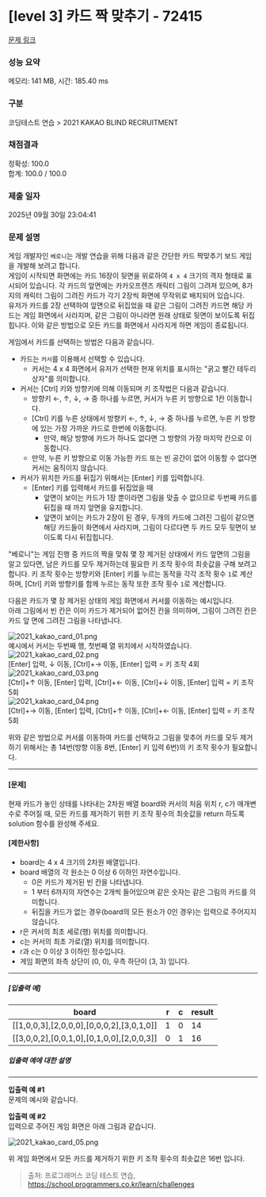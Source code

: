 # [level 3] 카드 짝 맞추기 - 72415 

[문제 링크](https://school.programmers.co.kr/learn/courses/30/lessons/72415) 

### 성능 요약

메모리: 141 MB, 시간: 185.40 ms

### 구분

코딩테스트 연습 > 2021 KAKAO BLIND RECRUITMENT

### 채점결과

정확성: 100.0<br/>합계: 100.0 / 100.0

### 제출 일자

2025년 09월 30일 23:04:41

### 문제 설명

<p>게임 개발자인 <code>베로니</code>는 개발 연습을 위해 다음과 같은 간단한 카드 짝맞추기 보드 게임을 개발해 보려고 합니다.<br>
게임이 시작되면 화면에는 카드 16장이 뒷면을 위로하여 <code>4 x 4</code> 크기의 격자 형태로 표시되어 있습니다. 각 카드의 앞면에는 카카오프렌즈 캐릭터 그림이 그려져 있으며, 8가지의 캐릭터 그림이 그려진 카드가 각기 2장씩 화면에 무작위로 배치되어 있습니다.<br>
유저가 카드를 2장 선택하여 앞면으로 뒤집었을 때 같은 그림이 그려진 카드면 해당 카드는 게임 화면에서 사라지며, 같은 그림이 아니라면 원래 상태로 뒷면이 보이도록 뒤집힙니다. 이와 같은 방법으로 모든 카드를 화면에서 사라지게 하면 게임이 종료됩니다.</p>

<p>게임에서 카드를 선택하는 방법은 다음과 같습니다.</p>

<ul>
<li>카드는 <code>커서</code>를 이용해서 선택할 수 있습니다.

<ul>
<li>커서는 4 x 4 화면에서 유저가 선택한 현재 위치를 표시하는 "굵고 빨간 테두리 상자"를 의미합니다.</li>
</ul></li>
<li>커서는 [Ctrl] 키와 방향키에 의해 이동되며 키 조작법은 다음과 같습니다.

<ul>
<li>방향키 ←, ↑, ↓, → 중 하나를 누르면, 커서가 누른 키 방향으로 1칸 이동합니다.</li>
<li>[Ctrl] 키를 누른 상태에서 방향키 ←, ↑, ↓, → 중 하나를 누르면, 누른 키 방향에 있는 가장 가까운 카드로 한번에 이동합니다.

<ul>
<li>만약, 해당 방향에 카드가 하나도 없다면 그 방향의 가장 마지막 칸으로 이동합니다.</li>
</ul></li>
<li>만약, 누른 키 방향으로 이동 가능한 카드 또는 빈 공간이 없어 이동할 수 없다면 커서는 움직이지 않습니다.</li>
</ul></li>
<li>커서가 위치한 카드를 뒤집기 위해서는 [Enter] 키를 입력합니다.

<ul>
<li>[Enter] 키를 입력해서 카드를 뒤집었을 때

<ul>
<li>앞면이 보이는 카드가 1장 뿐이라면 그림을 맞출 수 없으므로 두번째 카드를 뒤집을 때 까지 앞면을 유지합니다.</li>
<li>앞면이 보이는 카드가 2장이 된 경우, 두개의 카드에 그려진 그림이 같으면 해당 카드들이 화면에서 사라지며, 그림이 다르다면 두 카드 모두 뒷면이 보이도록 다시 뒤집힙니다.</li>
</ul></li>
</ul></li>
</ul>

<p>"베로니"는 게임 진행 중 카드의 짝을 맞춰 몇 장 제거된 상태에서 카드 앞면의 그림을 알고 있다면, 남은 카드를 모두 제거하는데 필요한 키 조작 횟수의 최솟값을 구해 보려고 합니다. 키 조작 횟수는 방향키와 [Enter] 키를 누르는 동작을 각각 조작 횟수 <code>1</code>로 계산하며, [Ctrl] 키와 방향키를 함께 누르는 동작 또한 조작 횟수 <code>1</code>로 계산합니다.</p>

<p>다음은 카드가 몇 장 제거된 상태의 게임 화면에서 커서를 이동하는 예시입니다.<br>
아래 그림에서 빈 칸은 이미 카드가 제거되어 없어진 칸을 의미하며, 그림이 그려진 칸은 카드 앞 면에 그려진 그림을 나타냅니다.</p>

<p><img src="https://grepp-programmers.s3.ap-northeast-2.amazonaws.com/files/production/bd1c06b3-6684-480a-85e6-53f1123b0770/2021_kakao_card_01.png" title="" alt="2021_kakao_card_01.png"><br>
예시에서 커서는 두번째 행, 첫번째 열 위치에서 시작하였습니다.<br>
<img src="https://grepp-programmers.s3.ap-northeast-2.amazonaws.com/files/production/8d9008a0-a933-44c7-92a8-96b701483d6e/2021_kakao_card_02.png" title="" alt="2021_kakao_card_02.png"><br>
[Enter] 입력, ↓ 이동, [Ctrl]+→ 이동, [Enter] 입력 = 키 조작 4회<br>
<img src="https://grepp-programmers.s3.ap-northeast-2.amazonaws.com/files/production/89b256d7-b8a8-4fb1-a1f4-84407a029d03/2021_kakao_card_03.png" title="" alt="2021_kakao_card_03.png"><br>
[Ctrl]+↑ 이동, [Enter] 입력, [Ctrl]+← 이동, [Ctrl]+↓ 이동, [Enter] 입력 = 키 조작 5회<br>
<img src="https://grepp-programmers.s3.ap-northeast-2.amazonaws.com/files/production/96b37dbd-bba1-47e0-89e5-7a3e518eab24/2021_kakao_card_04.png" title="" alt="2021_kakao_card_04.png"><br>
[Ctrl]+→ 이동, [Enter] 입력, [Ctrl]+↑ 이동, [Ctrl]+← 이동, [Enter] 입력 = 키 조작 5회</p>

<p>위와 같은 방법으로 커서를 이동하여 카드를 선택하고 그림을 맞추어 카드를 모두 제거하기 위해서는 총 14번(방향 이동 8번, [Enter] 키 입력 6번)의 키 조작 횟수가 필요합니다.</p>

<hr>

<h4><strong>[문제]</strong></h4>

<p>현재 카드가 놓인 상태를 나타내는 2차원 배열 board와 커서의 처음 위치 r, c가 매개변수로 주어질 때, 모든 카드를 제거하기 위한 키 조작 횟수의 최솟값을 return 하도록 solution 함수를 완성해 주세요.</p>

<h4><strong>[제한사항]</strong></h4>

<ul>
<li>board는 4 x 4 크기의 2차원 배열입니다.</li>
<li>board 배열의 각 원소는 0 이상 6 이하인 자연수입니다.

<ul>
<li>0은 카드가 제거된 빈 칸을 나타냅니다.</li>
<li>1 부터 6까지의 자연수는 2개씩 들어있으며 같은 숫자는 같은 그림의 카드를 의미합니다.</li>
<li>뒤집을 카드가 없는 경우(board의 모든 원소가 0인 경우)는 입력으로 주어지지 않습니다.</li>
</ul></li>
<li>r은 커서의 최초 세로(행) 위치를 의미합니다.</li>
<li>c는 커서의 최초 가로(열) 위치를 의미합니다.</li>
<li>r과 c는 0 이상 3 이하인 정수입니다.</li>
<li>게임 화면의 좌측 상단이 (0, 0), 우측 하단이 (3, 3) 입니다.</li>
</ul>

<hr>

<h5><strong>[입출력 예]</strong></h5>
<table class="table">
        <thead><tr>
<th>board</th>
<th>r</th>
<th>c</th>
<th>result</th>
</tr>
</thead>
        <tbody><tr>
<td>[[1,0,0,3],[2,0,0,0],[0,0,0,2],[3,0,1,0]]</td>
<td>1</td>
<td>0</td>
<td>14</td>
</tr>
<tr>
<td>[[3,0,0,2],[0,0,1,0],[0,1,0,0],[2,0,0,3]]</td>
<td>0</td>
<td>1</td>
<td>16</td>
</tr>
</tbody>
      </table>
<h5><strong>입출력 예에 대한 설명</strong></h5>

<hr>

<p><strong>입출력 예 #1</strong><br>
문제의 예시와 같습니다.</p>

<p><strong>입출력 예 #2</strong><br>
입력으로 주어진 게임 화면은 아래 그림과 같습니다.</p>

<p><img src="https://grepp-programmers.s3.ap-northeast-2.amazonaws.com/files/production/5c6e8d3f-2427-42b8-893b-5677cb45aa5d/2021_kakao_card_05.png" title="" alt="2021_kakao_card_05.png"></p>

<p>위 게임 화면에서 모든 카드를 제거하기 위한 키 조작 횟수의 최솟값은 16번 입니다.</p>


> 출처: 프로그래머스 코딩 테스트 연습, https://school.programmers.co.kr/learn/challenges